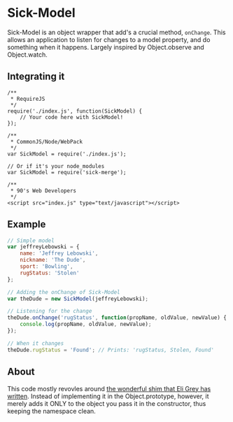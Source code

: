# Sick-Model

Sick-Model is an object wrapper that add's a crucial method, `onChange`. This allows an application to listen for changes to a model property, and do something when it happens. Largely inspired by Object.observe and Object.watch.

## Integrating it

```
/**
 * RequireJS
 */
require('./index.js', function(SickModel) {
	// Your code here with SickModel!
});

/**
 * CommonJS/Node/WebPack
 */
var SickModel = require('./index.js');

// Or if it's your node_modules
var SickModel = require('sick-merge');

/**
 * 90's Web Developers
 */
<script src="index.js" type="text/javascript"></script>
```

## Example

```javascript
// Simple model
var jeffreyLebowski = {
	name: 'Jeffrey Lebowski',
	nickname: 'The Dude',
	sport: 'Bowling',
	rugStatus: 'Stolen'
};

// Adding the onChange of Sick-Model
var theDude = new SickModel(jeffreyLebowski);

// Listening for the change
theDude.onChange('rugStatus', function(propName, oldValue, newValue) {
	console.log(propName, oldValue, newValue);
});

// When it changes
theDude.rugStatus = 'Found'; // Prints: 'rugStatus, Stolen, Found'
```

## About
This code mostly revovles around [the wonderful shim that Eli Grey has written](https://gist.github.com/eligrey/384583). Instead of implementing it in the Object.prototype, however, it merely adds it ONLY to the object you pass it in the constructor, thus keeping the namespace clean.